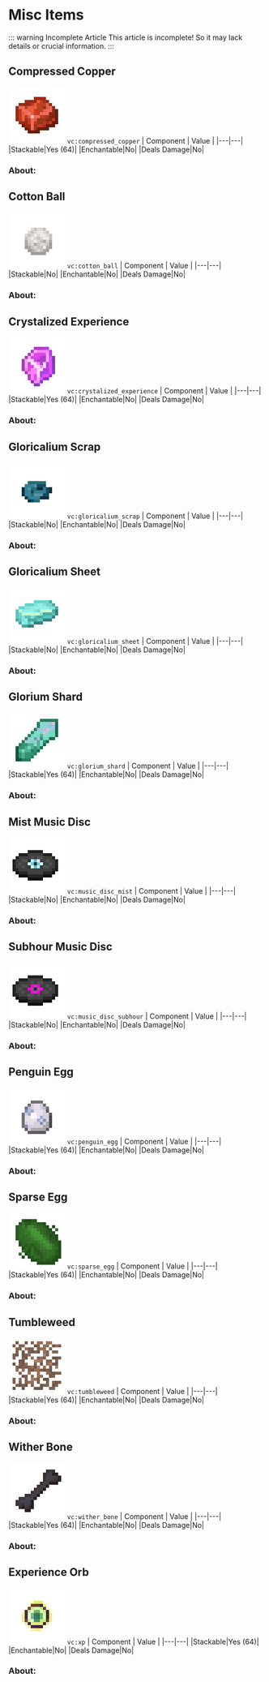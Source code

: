 # Misc Items
::: warning Incomplete Article
This article is incomplete! So it may lack details or crucial information.
:::

## Compressed Copper

![img](../ass-sets/items/compressed_copper.png)
`vc:compressed_copper`
| Component | Value |
|---|---|
|Stackable|Yes (64)|
|Enchantable|No|
|Deals Damage|No|

### About:

## Cotton Ball

![img](../ass-sets/items/cotton_ball.png)
`vc:cotton_ball`
| Component | Value |
|---|---|
|Stackable|No|
|Enchantable|No|
|Deals Damage|No|

### About:

## Crystalized Experience

![img](../ass-sets/items/crystalized_experience.png)
`vc:crystalized_experience`
| Component | Value |
|---|---|
|Stackable|Yes (64)|
|Enchantable|No|
|Deals Damage|No|

### About:

## Gloricalium Scrap

![img](../ass-sets/items/gloricalium_scrap.png)
`vc:gloricalium_scrap`
| Component | Value |
|---|---|
|Stackable|No|
|Enchantable|No|
|Deals Damage|No|

### About:

## Gloricalium Sheet

![img](../ass-sets/items/gloricalium_sheet.png)
`vc:gloricalium_sheet`
| Component | Value |
|---|---|
|Stackable|No|
|Enchantable|No|
|Deals Damage|No|

### About:

## Glorium Shard

![img](../ass-sets/items/glorium_shard.png)
`vc:glorium_shard`
| Component | Value |
|---|---|
|Stackable|Yes (64)|
|Enchantable|No|
|Deals Damage|No|

### About:

## Mist Music Disc

![img](../ass-sets/items/music_disc_mist.png)
`vc:music_disc_mist`
| Component | Value |
|---|---|
|Stackable|No|
|Enchantable|No|
|Deals Damage|No|

### About:

## Subhour Music Disc

![img](../ass-sets/items/music_disc_subhour.png)
`vc:music_disc_subhour`
| Component | Value |
|---|---|
|Stackable|No|
|Enchantable|No|
|Deals Damage|No|

### About:

## Penguin Egg

![img](../ass-sets/items/penguin_egg.png)
`vc:penguin_egg`
| Component | Value |
|---|---|
|Stackable|Yes (64)|
|Enchantable|No|
|Deals Damage|No|

### About:

## Sparse Egg

![img](../ass-sets/items/sparse_egg.png)
`vc:sparse_egg`
| Component | Value |
|---|---|
|Stackable|Yes (64)|
|Enchantable|No|
|Deals Damage|No|

### About:

## Tumbleweed

![img](../ass-sets/items/tumbleweed.png)
`vc:tumbleweed`
| Component | Value |
|---|---|
|Stackable|Yes (64)|
|Enchantable|No|
|Deals Damage|No|

### About:

## Wither Bone

![img](../ass-sets/items/wither_bone.png)
`vc:wither_bone`
| Component | Value |
|---|---|
|Stackable|Yes (64)|
|Enchantable|No|
|Deals Damage|No|

### About:

## Experience Orb

![img](../ass-sets/items/xp.png)
`vc:xp`
| Component | Value |
|---|---|
|Stackable|Yes (64)|
|Enchantable|No|
|Deals Damage|No|

### About:
